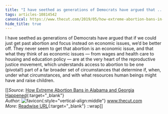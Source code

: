 ```yaml
---
title: "I have seethed as generations of Democrats have argued that ..."
tags: articles-10814542
canonical: https://www.thecut.com/2019/05/how-extreme-abortion-bans-in-alabama-and-georgia-happened.html
hide_title: true
---
```


I have seethed as generations of Democrats have argued that if we could just get past abortion and focus instead on economic issues, we’d be better off. They never seem to get that abortion is an economic issue, and that what they think of as economic issues — from wages and health care to housing and education policy — are at the very heart of the reproductive justice movement, which understands access to abortion to be one (pivotal!) part of a far broader set of circumstances that determine if, when, under what circumstances, and with what resources human beings might have and raise children.


[[_Source_: [How Extreme Abortion Bans in Alabama and Georgia Happened](https://www.thecut.com/2019/05/how-extreme-abortion-bans-in-alabama-and-georgia-happened.html){:target="_blank"}<br>
_Author_: ![favicon](https://s2.googleusercontent.com/s2/favicons?domain=www.thecut.com){:style="vertical-align:middle"} www.thecut.com<br>
_More_: [Readwise URL](https://readwise.io/open/223802935){:target="_blank"}
::wrap]]